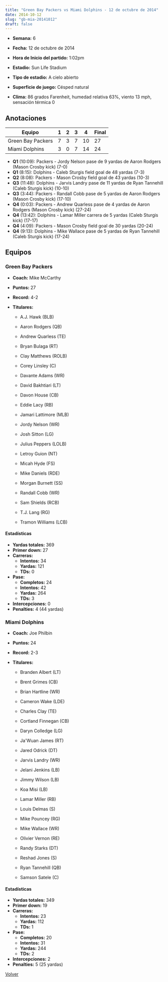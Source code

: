 ```yaml
---
title: "Green Bay Packers vs Miami Dolphins - 12 de octubre de 2014"
date: 2014-10-12
slug: "gb-mia-20141012"
draft: false
---
```


* **Semana:** 6
* **Fecha:** 12 de octubre de 2014

* **Hora de Inicio del partido:** 1:02pm
* **Estadio:** Sun Life Stadium
* **Tipo de estadio:** A cielo abierto
* **Superficie de juego:** Césped natural
* **Clima:** 86 grados Farenheit, humedad relativa 63%, viento 13 mph, sensación térmica 0





## Anotaciones
| Equipo | 1 | 2 | 3 | 4 | Final |
|--------|---|---|---|---|-------|
| Green Bay Packers  | 7 | 3 | 7 | 10  | 27 |
| Miami Dolphins  | 3 | 0 | 7 | 14  | 24 |
* **Q1** (10:09): Packers - Jordy Nelson pase de 9 yardas de Aaron Rodgers (Mason Crosby kick) (7-0)
* **Q1** (8:15): Dolphins - Caleb Sturgis field goal de 48 yardas (7-3)
* **Q2** (8:08): Packers - Mason Crosby field goal de 43 yardas (10-3)
* **Q3** (11:48): Dolphins - Jarvis Landry pase de 11 yardas de Ryan Tannehill (Caleb Sturgis kick) (10-10)
* **Q3** (3:44): Packers - Randall Cobb pase de 5 yardas de Aaron Rodgers (Mason Crosby kick) (17-10)
* **Q4** (0:03): Packers - Andrew Quarless pase de 4 yardas de Aaron Rodgers (Mason Crosby kick) (27-24)
* **Q4** (13:42): Dolphins - Lamar Miller carrera de 5 yardas (Caleb Sturgis kick) (17-17)
* **Q4** (4:09): Packers - Mason Crosby field goal de 30 yardas (20-24)
* **Q4** (9:13): Dolphins - Mike Wallace pase de 5 yardas de Ryan Tannehill (Caleb Sturgis kick) (17-24)


## Equipos


### Green Bay Packers
* **Coach:** Mike McCarthy
* **Puntos:** 27
* **Record:** 4-2
* **Titulares:** 

  * A.J. Hawk (BLB) 

  * Aaron Rodgers (QB) 

  * Andrew Quarless (TE) 

  * Bryan Bulaga (RT) 

  * Clay Matthews (ROLB) 

  * Corey Linsley (C) 

  * Davante Adams (WR) 

  * David Bakhtiari (LT) 

  * Davon House (CB) 

  * Eddie Lacy (RB) 

  * Jamari Lattimore (MLB) 

  * Jordy Nelson (WR) 

  * Josh Sitton (LG) 

  * Julius Peppers (LOLB) 

  * Letroy Guion (NT) 

  * Micah Hyde (FS) 

  * Mike Daniels (RDE) 

  * Morgan Burnett (SS) 

  * Randall Cobb (WR) 

  * Sam Shields (RCB) 

  * T.J. Lang (RG) 

  * Tramon Williams (LCB) 

#### Estadísticas
* **Yardas totales:** 369
* **Primer down:** 27
* **Carreras:**
  * **Intentos:** 34
  * **Yardas:** 121
  * **TDs:** 0
* **Pase:**
  * **Completos:** 24
  * **Intentos:** 42
  * **Yardas:** 264
  * **TDs:** 3
* **Intercepciones:** 0
* **Penalties:** 4 (44 yardas)

### Miami Dolphins
* **Coach:** Joe Philbin
* **Puntos:** 24
* **Record:** 2-3
* **Titulares:** 

  * Branden Albert (LT) 

  * Brent Grimes (CB) 

  * Brian Hartline (WR) 

  * Cameron Wake (LDE) 

  * Charles Clay (TE) 

  * Cortland Finnegan (CB) 

  * Daryn Colledge (LG) 

  * Ja'Wuan James (RT) 

  * Jared Odrick (DT) 

  * Jarvis Landry (WR) 

  * Jelani Jenkins (LB) 

  * Jimmy Wilson (LB) 

  * Koa Misi (LB) 

  * Lamar Miller (RB) 

  * Louis Delmas (S) 

  * Mike Pouncey (RG) 

  * Mike Wallace (WR) 

  * Olivier Vernon (RE) 

  * Randy Starks (DT) 

  * Reshad Jones (S) 

  * Ryan Tannehill (QB) 

  * Samson Satele (C) 

#### Estadísticas
* **Yardas totales:** 349
* **Primer down:** 19
* **Carreras:**
  * **Intentos:** 23
  * **Yardas:** 112
  * **TDs:** 1
* **Pase:**
  * **Completos:** 20
  * **Intentos:** 31
  * **Yardas:** 244
  * **TDs:** 2
* **Intercepciones:** 2
* **Penalties:** 5 (25 yardas)


[Volver](/historia/2014)
